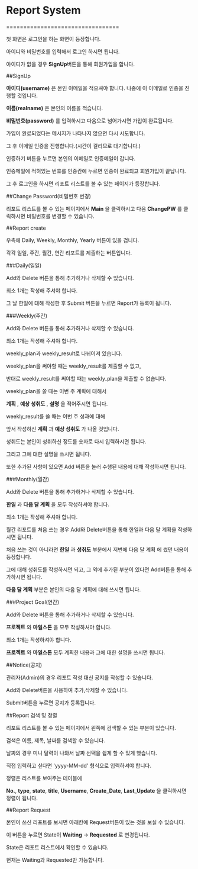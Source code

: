 # Report System
=================================

첫 화면은 로그인을 하는 화면이 등장합니다.

아이디와 비밀번호를 입력해서 로그인 하시면 됩니다.

아이디가 없을 경우 **SignUp**버튼을 통해 회원가입을 합니다.

##SignUp

**아이디(username)** 은 본인 이메일을 적으셔야 합니다. 나중에 이 이메일로 인증을 진행할 것입니다.

**이름(realname)** 은 본인의 이름을 적습니다. 

**비밀번호(password)** 를 입력하시고 다음으로 넘어가시면 가입이 완료됩니다.

가입이 완료되었다는 메시지가 나타나지 않으면 다시 시도합니다.

그 후 이메일 인증을 진행합니다.(시간이 걸리므로 대기합니다.)

인증하기 버튼을 누르면 본인의 이메일로 인증메일이 갑니다.

인증메일에 적혀있는 번호를 인증칸에 누르면 인증이 완료되고 회원가입이 끝납니다.

그 후 로그인을 하시면 리포트 리스트를 볼 수 있는 페이지가 등장합니다.

##Change Password(비밀번호 변경)

리포트 리스트를 볼 수 있는 페이지에서 __Main__ 을 클릭하시고 다음 __ChangePW__ 를 클릭하시면 비밀번호를 변경할 수 있습니다.


##Report create

우측에 Daily, Weekly, Monthly, Yearly 버튼이 있을 겁니다.

각각 일일, 주간, 월간, 연간 리포트를 제출하는 버튼입니다.

###Daily(일일)

Add와 Delete 버튼을 통해 추가하거나 삭제할 수 있습니다.

최소 1개는 작성해 주셔야 합니다.

그 날 한일에 대해 작성한 후 Submit 버튼을 누르면 Report가 등록이 됩니다.

###Weekly(주간)

Add와 Delete 버튼을 통해 추가하거나 삭제할 수 있습니다.

최소 1개는 작성해 주셔야 합니다.

weekly_plan과 weekly_result로 나뉘어져 있습니다.

weekly_plan을 써야할 때는 weekly_result를 제출할 수 없고,

반대로 weekly_result를 써야할 때는 weekly_plan을 제출할 수 없습니다.

weekly_plan을 쓸 때는 이번 주 계획에 대해서

**계획** , __예상 성취도__ , **설명** 을 적어주시면 됩니다.

weekly_result를 쓸 때는 이번 주 성과에 대해

앞서 작성하신 __계획__ 과 __예상 성취도__ 가 나올 것입니다. 

성취도는 본인이 성취하신 정도를 숫자로 다시 입력하시면 됩니다.

그리고 그에 대한 설명을 쓰시면 됩니다.

또한 추가된 사항이 있으면 Add 버튼을 눌러 수행된 내용에 대해 작성하시면 됩니다.

###Monthly(월간)

Add와 Delete 버튼을 통해 추가하거나 삭제할 수 있습니다.

__한일__ 과 __다음 달 계획__ 을 모두 작성하셔야 합니다.

최소 1개는 작성해 주셔야 합니다.

월간 리포트를 처음 쓰는 경우 Add와 Delete버튼을 통해 한일과 다음 달 계획을 작성하시면 됩니다.

처음 쓰는 것이 아니라면 __한일__ 과 __성취도__ 부분에서 저번에 다음 달 계획 에 썼던 내용이 등장합니다.

그에 대해 성취도를 작성하시면 되고, 그 외에 추가된 부분이 있다면 Add버튼을 통해 추가하시면 됩니다.

__다음 달 계획__ 부분은 본인의 다음 달 계획에 대해 쓰시면 됩니다.

###Project Goal(연간)

Add와 Delete 버튼을 통해 추가하거나 삭제할 수 있습니다.

__프로젝트__ 와 __마일스톤__ 을 모두 작성하셔야 합니다.

최소 1개는 작성하셔야 합니다.

__프로젝트__ 와 __마일스톤__ 모두 계획한 내용과 그에 대한 설명을 쓰시면 됩니다.

##Notice(공지)

관리자(Admin)의 경우 리포트 작성 대신 공지를 작성할 수 있습니다.

Add와 Delete버튼을 사용하여 추가,삭제할 수 있습니다.

Submit버튼을 누르면 공지가 등록됩니다.

##Report 검색 및 정렬

리포트 리스트를 볼 수 있는 페이지에서 왼쪽에 검색할 수 있는 부분이 있습니다.

검색은 이름, 제목, 날짜를 검색할 수 있습니다.

날짜의 경우 미니 달력이 나와서 날짜 선택을 쉽게 할 수 있게 했습니다.

직접 입력하고 싶다면 'yyyy-MM-dd' 형식으로 입력하셔야 합니다.

정렬은 리스트를 보여주는 테이블에

__No.__, __type__, __state__, __title__, __Username__, __Create_Date__, __Last_Update__ 을 클릭하시면 정렬이 됩니다.

##Report Request

본인이 쓰신 리포트를 보시면 아래칸에 Request버튼이 있는 것을 보실 수 있습니다.

이 버튼을 누르면 State이 __Waiting__ -> __Requested__ 로 변경됩니다.

State은 리포트 리스트에서 확인할 수 있습니다.

현재는 Waiting과 Requested만 가능합니다.